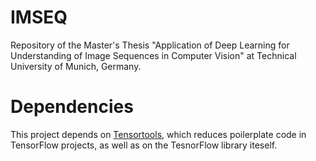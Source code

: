 # IMSEQ
Repository of the Master's Thesis "Application of Deep Learning for Understanding of Image Sequences in Computer Vision" at Technical University of Munich, Germany.

# Dependencies
This project depends on [Tensortools](https://github.com/haeusser/tensortools), which reduces poilerplate code in TensorFlow projects, as well as on the TesnorFlow library iteself.
